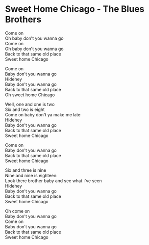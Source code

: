 # Sweet Home Chicago - The Blues Brothers

Come on\
Oh baby don't you wanna go\
Come on\
Oh baby don't you wanna go\
Back to that same old place\
Sweet home Chicago

Come on\
Baby don't you wanna go\
Hidehey\
Baby don't you wanna go\
Back to that same old place\
Oh sweet home Chicago

Well, one and one is two\
Six and two is eight\
Come on baby don't ya make me late\
Hidehey\
Baby don't you wanna go\
Back to that same old place\
Sweet home Chicago

Come on\
Baby don't you wanna go\
Back to that same old place\
Sweet home Chicago

Six and three is nine\
Nine and nine is eighteen\
Look there brother baby and see what I've seen\
Hidehey\
Baby don't you wanna go\
Back to that same old place\
Sweet home Chicago

Oh come on\
Baby don't you wanna go\
Come on\
Baby don't you wanna go\
Back to that same old place\
Sweet home Chicago